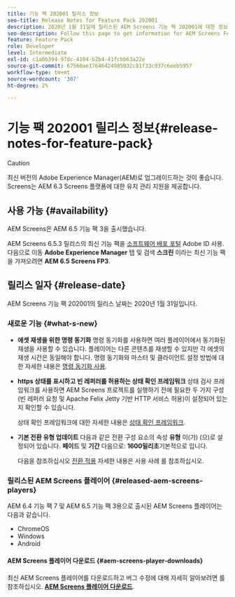 ```yaml
---
title: 기능 팩 202001 릴리스 정보
seo-title: Release Notes for Feature Pack 202001
description: 2020년 1월 31일에 릴리스된 AEM Screens 기능 팩 202001에 대한 정보를 얻으려면 이 페이지를 따르십시오.
seo-description: Follow this page to get information for AEM Screens Feature Pack 202001 released on January 31, 2020.
feature: Feature Pack
role: Developer
level: Intermediate
exl-id: c1a0b394-97dc-4104-b2b4-41fcbb63a22e
source-git-commit: 67560ae17646424985032c81f33c937c6eeb5957
workflow-type: tm+mt
source-wordcount: '307'
ht-degree: 2%

---
```


# 기능 팩 202001 릴리스 정보{#release-notes-for-feature-pack}

>[!CAUTION]
>
>최신 버전의 Adobe Experience Manager(AEM)로 업그레이드하는 것이 좋습니다. Screens는 AEM 6.3 Screens 플랫폼에 대한 유지 관리 지원을 제공합니다.

## 사용 가능 {#availability}

AEM Screens은 AEM 6.5 기능 팩 3을 출시했습니다.

AEM Screens 6.5.3 릴리스의 최신 기능 팩을 [소프트웨어 배포 포털](https://experience.adobe.com/#/downloads/content/software-distribution/en/aem.html) Adobe ID 사용. 다음으로 이동 **Adobe Experience Manager** 탭 및 검색 **스크린** 이라는 최신 기능 팩을 가져오려면 **AEM 6.5 Screens FP3**.

## 릴리스 일자 {#release-date}

AEM Screens 기능 팩 202001의 릴리스 날짜는 2020년 1월 31일입니다.

### 새로운 기능 {#what-s-new}

* **에셋 재생을 위한 명령 동기화**
명령 동기화를 사용하면 여러 플레이어에서 동기화된 재생을 사용할 수 있습니다. 플레이어는 다른 콘텐츠를 재생할 수 있지만 각 에셋의 재생 시간은 동일해야 합니다.
명령 동기화와 마스터 및 클라이언트 설정 방법에 대한 자세한 내용은 [명령 동기화 사용](using-command-sync.md).

* **https 상태를 표시하고 빈 레퍼러를 허용하는 상태 확인 프레임워크**
상태 검사 프레임워크를 사용하면 AEM Screens 프로젝트를 실행하기 전에 필요한 두 가지 구성(빈 레퍼러 요청 및 Apache Felix Jetty 기반 HTTP 서비스 허용)이 설정되어 있는지 확인할 수 있습니다.

  상태 확인 프레임워크에 대한 자세한 내용은 [상태 확인 프레임워크](/help/user-guide/configuring-screens-introduction.md#health-check-framework).

* **기본 전환 유형 업데이트**
다음과 같은 전환 구성 요소의 속성 **유형** 이(가) (으)로 설정되어 있습니다. **페이드** 및 **기간** 다음으로: **1600밀리초**&#x200B;기본적으로 입니다.

  다음을 참조하십시오 [전환 적용](/help/user-guide/applying-transitions.md) 자세한 내용은 사용 사례 를 참조하십시오.


### 릴리스된 AEM Screens 플레이어 {#released-aem-screens-players}

AEM 6.4 기능 팩 7 및 AEM 6.5 기능 팩 3용으로 출시된 AEM Screens 플레이어는 다음과 같습니다.

* ChromeOS
* Windows
* Android

#### AEM Screens 플레이어 다운로드  {#aem-screens-player-downloads}

최신 AEM Screens 플레이어를 다운로드하고 버그 수정에 대해 자세히 알아보려면 를 참조하십시오. [**AEM Screens 플레이어 다운로드**](https://download.macromedia.com/screens/).
